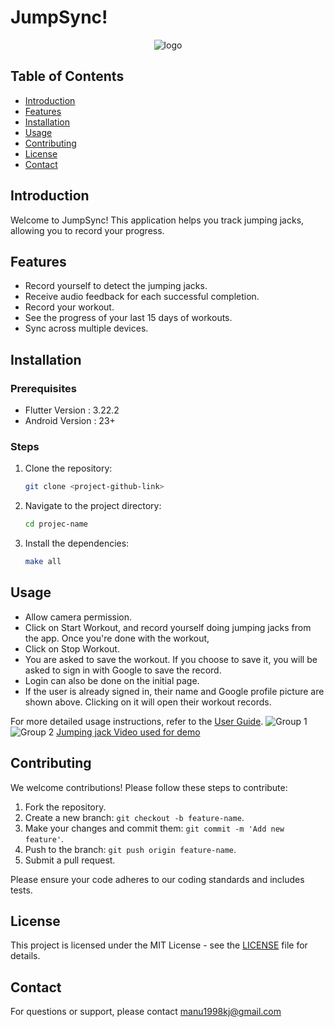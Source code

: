 # JumpSync!
<p align="center">
  <img src="https://github.com/user-attachments/assets/47d2cf46-e2c4-451d-96fe-91b6c55ee7c1" alt="logo">
</p>

## Table of Contents

- [Introduction](#introduction)
- [Features](#features)
- [Installation](#installation)
- [Usage](#usage)
- [Contributing](#contributing)
- [License](#license)
- [Contact](#contact)

## Introduction

Welcome to JumpSync! This application helps you track jumping jacks, allowing you to record your progress.

## Features

- Record yourself to detect the jumping jacks.
- Receive audio feedback for each successful completion.
- Record your workout.
- See the progress of your last 15 days of workouts.
- Sync across multiple devices.

## Installation

### Prerequisites
- Flutter Version : 3.22.2
- Android Version : 23+ 

### Steps
1. Clone the repository:
   ```bash
   git clone <project-github-link>
   ```
2. Navigate to the project directory:
   ```bash
   cd projec-name
   ```
3. Install the dependencies:
   ```bash
   make all
   ```

## Usage
- Allow camera permission.
- Click on Start Workout, and record yourself doing jumping jacks from the app. Once you're done with the workout,
- Click on Stop Workout.
- You are asked to save the workout. If you choose to save it, you will be asked to sign in with Google to save the record.
- Login can also be done on the initial page.
- If the user is already signed in, their name and Google profile picture are shown above. Clicking on it will open their workout records.

For more detailed usage instructions, refer to the [User Guide](link-to-user-guide).
![Group 1](https://github.com/user-attachments/assets/14b3aa82-80b8-46f4-b286-f0ed29fbb5b1)
![Group 2](https://github.com/user-attachments/assets/49263100-231e-481c-bd09-576abc0e4bd4)
[Jumping jack Video used for demo](https://www.youtube.com/watch?v=sRDmKd5G8m4)

## Contributing

We welcome contributions! Please follow these steps to contribute:

1. Fork the repository.
2. Create a new branch: `git checkout -b feature-name`.
3. Make your changes and commit them: `git commit -m 'Add new feature'`.
4. Push to the branch: `git push origin feature-name`.
5. Submit a pull request.

Please ensure your code adheres to our coding standards and includes tests.

## License

This project is licensed under the MIT License - see the [LICENSE](LICENSE) file for details.

## Contact

For questions or support, please contact manu1998kj@gmail.com 
```
